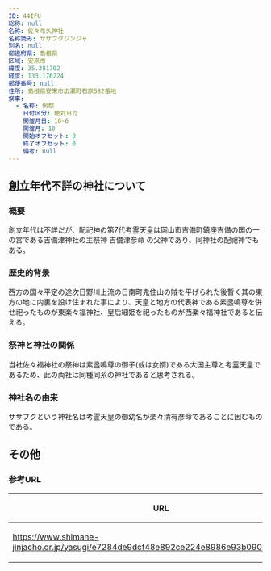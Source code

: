 ```yaml
---
ID: 44IFU
総称: null
名称: 佐々布久神社
名称読み: ササフクジンジャ
別名: null
都道府県: 島根県
区域: 安来市
緯度: 35.381702
経度: 133.176224
郵便番号: null
住所: 島根県安来市広瀬町石原582番地
祭事:
  - 名称: 例祭
    日付区分: 絶対日付
    開催月日: 10-6
    開催月: 10
    開始オフセット: 0
    終了オフセット: 0
    備考: null
---
```


## 創立年代不詳の神社について

### 概要

創立年代は不詳だが、配祀神の第7代考霊天皇は岡山市吉備町鎮座吉備の国の一の宮である吉備津神社の主祭神 吉備津彦命 の父神であり、同神社の配祀神でもある。

### 歴史的背景

西方の国々平定の途次日野川上流の日南町鬼住山の賊を平げられた後暫く其の東方の地に内裏を設け住まれた事により、天皇と地方の代表神である素盞鳴尊を併せ祀ったものが東楽々福神社、皇后細姫を祀ったものが西楽々福神社であると伝える。

### 祭神と神社の関係

当社佐々福神社の祭神は素盞鳴尊の御子(或は女婿)である大国主尊と考霊天皇であるため、此の両社は同種同系の神社であると思考される。

### 神社名の由来

ササフクという神社名は考霊天皇の御幼名が楽々清有彦命であることに因むものである。

## その他

### 参考URL

| URL                                                                                     | 説明   |
| --------------------------------------------------------------------------------------- | ------ |
| https://www.shimane-jinjacho.or.jp/yasugi/e7284de9dcf48e892ce224e8986e93b0905f4d51.html | 神社庁 |
